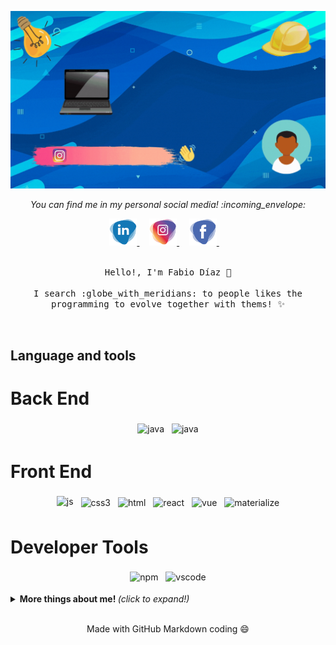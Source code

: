 
![Banner gif](https://github.com/diazfabio18/diazfabio18/blob/master/img/banner_readme.gif)

<!-- social medias -->
<p align="center"> 
  <i> You can find me in my personal social media! :incoming_envelope: </i>
</p>

<p align="center">
  <a href="https://www.linkedin.com/in/diazfabio">
    <img src="https://github.com/diazfabio18/diazfabio18/blob/master/img/linkedin_icon.png" width="44px" alt="LinkedIn">
  </a> &nbsp; &nbsp;
  <a href="https://instagram.com/fl_diaz">
    <img src="https://github.com/diazfabio18/diazfabio18/blob/master/img/instagram_icon.png" width="44px" alt="Instagram">
  </a> &nbsp; &nbsp;
  <a href="https://facebook.com/fl.diaz.3">
    <img src="https://github.com/diazfabio18/diazfabio18/blob/master/img/facebook_icon.png" width="44px" alt="Facebook">
  </a> &nbsp; &nbsp;
  <!-- <a href="https://api.whatsapp.com/send?phone=+917330770559">
    <img src="https://github.com/Quadrified/Quadrified/blob/master/assets/my_svgs/whatsapp.svg" width="40px" alt="Whatsapp">
  </a> &nbsp; &nbsp; -->
</p>

<p align="center">
  <!-- <img src="https://media.giphy.com/media/MeJgB3yMMwIaHmKD4z/giphy.gif" width="30%"> -->
  <!-- <img src="img/Banner_fabio_diaz.png"> -->
<br>
  <samp>
    Hello!, I'm Fabio Díaz 👋
    <br><br>
    I search :globe_with_meridians: to people likes the programming to evolve together with thems! ✨
    <!-- <br><br>
    P.S: I do know that HTML is not a programming language!
    <br><br>
    P.s: I want to evolve together with programming-->
  </samp>
</p>

<br>

## Language and tools

Back End
  ==========
  <p align="center">
  <img src="https://github.com/Quadrified/Quadrified/blob/master/assets/svg/dev/languages/java.svg" alt="java" style="vertical-align:top; margin:4px">
    <img src="https://github.com/MikeCodesDotNET/ColoredBadges/tree/master/svg/dev/frameworks/nodejs.svg" alt="java" style="vertical-align:top; margin:4px">
  </p>

  Front End
  ==========
  <p align="center">
   <img src="https://github.com/Quadrified/Quadrified/blob/master/assets/svg/dev/languages/js.svg" alt="js" style="vertical-align:top; margin:4px">
  <img src="https://github.com/MikeCodesDotNET/ColoredBadges/tree/master/svg/dev/languages/css3.svg" alt="css3" style="vertical-align:top; margin:6px 4px">
  <img src="https://github.com/Quadrified/Quadrified/blob/master/assets/svg/dev/languages/html.svg" alt="html" style="vertical-align:top; margin:6px 4px">

  <img src="https://github.com/MikeCodesDotNET/ColoredBadges/tree/master/svg/dev/frameworks/react.svg" alt="react" style="vertical-align:top; margin:6px 4px">

  <img src="https://github.com/MikeCodesDotNET/ColoredBadges/tree/master/svg/dev/frameworks/vue.svg" alt="vue" style="vertical-align:top; margin:6px 4px">

  <img src="https://github.com/MikeCodesDotNET/ColoredBadges/tree/master/svg/dev/frameworks/materialize.svg" alt="materialize" style="vertical-align:top; margin:6px 4px">
</p>

  Developer Tools
  ==========
  <p align="center">
  <img src="https://github.com/Quadrified/Quadrified/blob/master/assets/svg/dev/services/npm.svg" alt="npm" style="vertical-align:top; margin:4px">

  <img src="https://github.com/Quadrified/Quadrified/blob/master/assets/svg/dev/tools/visualstudio_code.svg" alt="vscode" style="vertical-align:top; margin:4px">
  </p>

<details>
  <summary> <b> More things about me! </b> <i>(click to expand!)</i> </summary>
  
  <br>
  
  [![Github Stats By Anurag](https://github-readme-stats.vercel.app/api?username=diazfabio18&show_icons=true&title_color=fff&icon_color=79ff97&text_color=9f9f9f&bg_color=151515)](https://github.com/anuraghazra/github-readme-stats)

## About me in Javascript code ⚡

```javascript
var myFeatures = [
  purpose:,
  interest: {},
  planCareer: {
    university: "Electronic Engineering",
    EndIn: 2022
  },
  actualProgress:{
    english: "Improving write and read"
  }
];
```

---

<!-- - Learning to develop Mobile-first web-apps.
- Learning React with Redux. 
- Adding databases to my skill set. -->

---

<img src="https://github.com/diazfabio18/diazfabio18/blob/master/img/final_coffee.gif" alt="final coffee" >

</details>

<br>

<p align="center">
  Made with GitHub Markdown coding 😄
</p>
  <!-- <img src="https://github.com/Quadrified/Quadrified/blob/master/assets/svg/dev/tools/bash.svg" alt="bash" style="vertical-align:top; margin:4px"> -->
  <!-- <img src="https://github.com/Quadrified/Quadrified/blob/master/assets/svg/dev/tools/powershell.svg" alt="powershell" style="vertical-align:top; margin:4px"> -->
  <!-- <img src="https://github.com/Quadrified/Quadrified/blob/master/assets/svg/dev/misc/mobile.svg" alt="mobile_development" style="vertical-align:top; margin:4px"> -->

<!--
**diazfabio18/diazfabio18** is a ✨ _special_ ✨ repository because its `README.md` (this file) appears on your GitHub profile.

Here are some ideas to get you started:

- 🔭 I’m currently working on ...
- 🌱 I’m currently learning ...
- 👯 I’m looking to collaborate on ...
- 🤔 I’m looking for help with ...
- 💬 Ask me about ...
- 📫 How to reach me: ...
- 😄 Pronouns: ...
- ⚡ Fun fact: ...
-->
<!-- - latest article: {latest_article} -->

